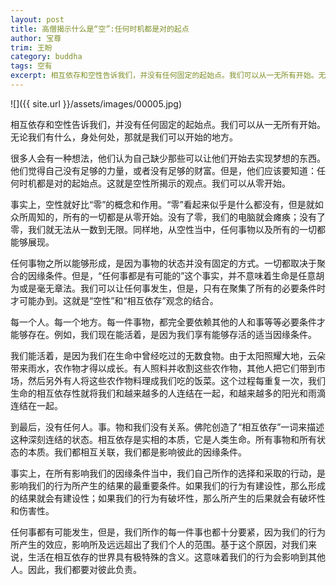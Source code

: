 ```yaml
---
layout: post
title: 高僧揭示什么是“空”:任何时机都是对的起点
author: 宝尊
trim: 王盼
category: buddha
tags: 空有
excerpt: 相互依存和空性告诉我们，并没有任何固定的起始点。我们可以从一无所有开始。无论我们有什么，身处何处，那就是我们可以开始的地方。
---
```


![]({{ site.url }}/assets/images/00005.jpg)

相互依存和空性告诉我们，并没有任何固定的起始点。我们可以从一无所有开始。无论我们有什么，身处何处，那就是我们可以开始的地方。

很多人会有一种想法，他们认为自己缺少那些可以让他们开始去实现梦想的东西。他们觉得自己没有足够的力量，或者没有足够的财富。但是，他们应该要知道：任何时机都是对的起始点。这就是空性所揭示的观点。我们可以从零开始。

事实上，空性就好比“零”的概念和作用。“零”看起来似乎是什么都没有，但是就如众所周知的，所有的一切都是从零开始。没有了零，我们的电脑就会瘫痪；没有了零，我们就无法从一数到无限。同样地，从空性当中，任何事物以及所有的一切都能够展现。

任何事物之所以能够形成，是因为事物的状态并没有固定的方式。一切都取决于聚合的因缘条件。但是，“任何事都是有可能的”这个事实，并不意味着生命是任意胡为或是毫无章法。我们可以让任何事发生，但是，只有在聚集了所有的必要条件时才可能办到。这就是“空性”和“相互依存”观念的结合。

每一个人。每一个地方。每一件事物，都完全要依赖其他的人和事等等必要条件才能够存在。例如，我们现在能活着，是因为我们享有能够存活的适当因缘条件。

我们能活着，是因为我们在生命中曾经吃过的无数食物。由于太阳照耀大地，云朵带来雨水，农作物才得以成长。有人照料并收割这些农作物，其他人把它们带到市场，然后另外有人将这些农作物料理成我们吃的饭菜。这个过程每重复一次，我们生命的相互依存性就将我们和越来越多的人连结在一起，和越来越多的阳光和雨滴连结在一起。

到最后，没有任何人。事。物和我们没有关系。佛陀创造了“相互依存”一词来描述这种深刻连结的状态。相互依存是实相的本质，它是人类生命。所有事物和所有状态的本质。我们都相互关联，我们都是影响彼此的因缘条件。

事实上，在所有影响我们的因缘条件当中，我们自己所作的选择和采取的行动，是影响我们的行为所产生的结果的最重要条件。如果我们的行为有建设性，那么形成的结果就会有建设性；如果我们的行为有破坏性，那么所产生的后果就会有破坏性和伤害性。

任何事都有可能发生，但是，我们所作的每一件事也都十分要紧，因为我们的行为所产生的效应，影响所及远远超出了我们个人的范围。基于这个原因，对我们来说，生活在相互依存的世界具有极特殊的含义。这意味着我们的行为会影响到其他人。因此，我们都要对彼此负责。
